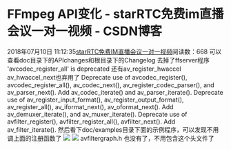 # FFmpeg API变化 - starRTC免费im直播会议一对一视频 - CSDN博客
2018年07月10日 11:12:35[starRTC免费IM直播会议一对一视频](https://me.csdn.net/elesos)阅读数：668
可以查看doc目录下的APIchanges和根目录下的Changelog
去掉了ffserver程序
'avcodec_register_all' is deprecated
还有av_register_hwaccel   av_hwaccel_next也弃用了
Deprecate use of avcodec_register(), avcodec_register_all(),
av_codec_next(), av_register_codec_parser(), and av_parser_next().
Add av_codec_iterate() and av_parser_iterate().
Deprecate use of av_register_input_format(), av_register_output_format(),
av_register_all(), av_iformat_next(), av_oformat_next().
Add av_demuxer_iterate(), and av_muxer_iterate().
Deprecate use of avfilter_register(), avfilter_register_all(),
avfilter_next(). Add av_filter_iterate().
然后看下doc/examples目录下面的示例程序，可以发现不用调上面的注册函数了
![](https://images2018.cnblogs.com/blog/461810/201807/461810-20180710111120946-1024136066.png)
![](https://note.youdao.com/src/F2C83D2F28ED45A5BE4A25E172EB4A36)
avfiltergraph.h 也没有了，不用包含这个头文件了
